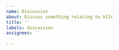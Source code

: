 ```yaml
---
name: Discussion
about: Discuss something relating to hl2r
title: ''
labels: discussion
assignees: ''

---
```




